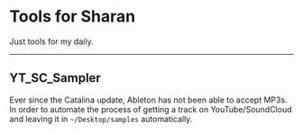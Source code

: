 # Tools for Sharan

Just tools for my daily. 

-------

## YT_SC_Sampler

Ever since the Catalina update, Ableton has not been able to accept MP3s. In order to automate the process of getting a track on YouTube/SoundCloud and leaving it in `~/Desktop/samples` automatically. 
